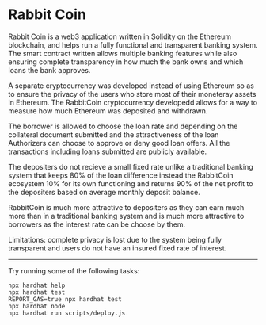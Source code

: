 # Rabbit Coin

Rabbit Coin is a web3 application written in Solidity on the Ethereum blockchain, and helps run a fully functional and transparent banking system. The smart contract written allows multiple banking features while also ensuring complete transparency in how much the bank owns and which loans the bank approves.

A separate cryptocurrency was developed instead of using Ethereum so as to ensure the privacy of the users who store most of their moneteray assets in Ethereum. The RabbitCoin cryptocurrency developedd allows for a way to measure how much Ethereum was deposited and withdrawn.

The borrower is allowed to choose the loan rate and depending on the collateral document submitted and the attractiveness of the loan Authorizers can choose to approve or deny good loan offers. All the transactions including loans submitted are publicly available.

The depositers do not recieve a small fixed rate unlike a traditional banking system that keeps 80% of the loan difference instead the RabbitCoin ecosystem 10% for its own functioning and returns 90% of the net profit to the depositers based on average monthly deposit balance.

RabbitCoin is much more attractive to depositers as they can earn much more than in a traditional banking system and is much more attractive to borrowers as the interest rate can be choose by them.

Limitations: complete privacy is lost due to the system being fully transparent and users do not have an insured fixed rate of interest.

--------------------------

Try running some of the following tasks:

```shell
npx hardhat help
npx hardhat test
REPORT_GAS=true npx hardhat test
npx hardhat node
npx hardhat run scripts/deploy.js
```
